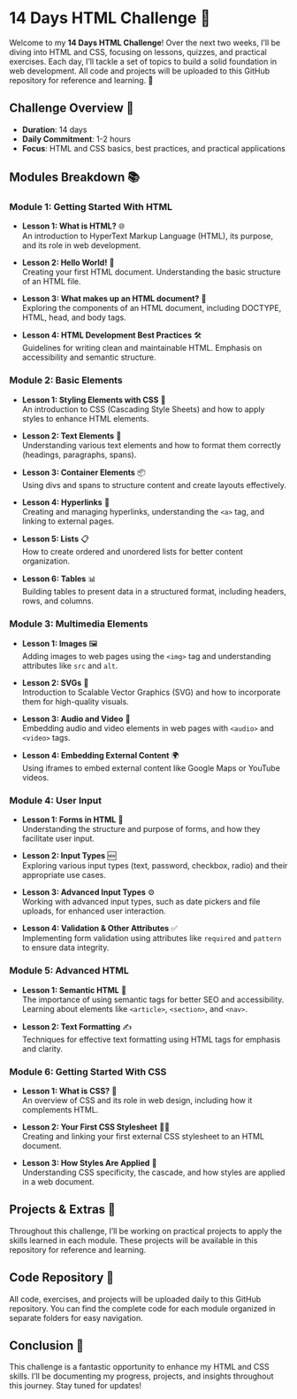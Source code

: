 # 14 Days HTML Challenge 🚀

Welcome to my **14 Days HTML Challenge**! Over the next two weeks, I’ll be diving into HTML and CSS, focusing on lessons, quizzes, and practical exercises. Each day, I’ll tackle a set of topics to build a solid foundation in web development. All code and projects will be uploaded to this GitHub repository for reference and learning. 📁

## Challenge Overview 📅

- **Duration**: 14 days  
- **Daily Commitment**: 1-2 hours  
- **Focus**: HTML and CSS basics, best practices, and practical applications  

## Modules Breakdown 📚

### **Module 1: Getting Started With HTML**
- **Lesson 1: What is HTML?** 🌐  
  An introduction to HyperText Markup Language (HTML), its purpose, and its role in web development.
  
- **Lesson 2: Hello World!** 👋  
  Creating your first HTML document. Understanding the basic structure of an HTML file.

- **Lesson 3: What makes up an HTML document?** 📄  
  Exploring the components of an HTML document, including DOCTYPE, HTML, head, and body tags.

- **Lesson 4: HTML Development Best Practices** 🛠️  
  Guidelines for writing clean and maintainable HTML. Emphasis on accessibility and semantic structure.

### **Module 2: Basic Elements**
- **Lesson 1: Styling Elements with CSS** 🎨  
  An introduction to CSS (Cascading Style Sheets) and how to apply styles to enhance HTML elements.

- **Lesson 2: Text Elements** 📝  
  Understanding various text elements and how to format them correctly (headings, paragraphs, spans).

- **Lesson 3: Container Elements** 📦  
  Using divs and spans to structure content and create layouts effectively.

- **Lesson 4: Hyperlinks** 🔗  
  Creating and managing hyperlinks, understanding the `<a>` tag, and linking to external pages.

- **Lesson 5: Lists** 📋  
  How to create ordered and unordered lists for better content organization.

- **Lesson 6: Tables** 📊  
  Building tables to present data in a structured format, including headers, rows, and columns.

### **Module 3: Multimedia Elements**
- **Lesson 1: Images** 🖼️  
  Adding images to web pages using the `<img>` tag and understanding attributes like `src` and `alt`.

- **Lesson 2: SVGs** 🔺  
  Introduction to Scalable Vector Graphics (SVG) and how to incorporate them for high-quality visuals.

- **Lesson 3: Audio and Video** 🎥  
  Embedding audio and video elements in web pages with `<audio>` and `<video>` tags.

- **Lesson 4: Embedding External Content** 🌍  
  Using iframes to embed external content like Google Maps or YouTube videos.

### **Module 4: User Input**
- **Lesson 1: Forms in HTML** 📝  
  Understanding the structure and purpose of forms, and how they facilitate user input.

- **Lesson 2: Input Types** 🆕  
  Exploring various input types (text, password, checkbox, radio) and their appropriate use cases.

- **Lesson 3: Advanced Input Types** ⚙️  
  Working with advanced input types, such as date pickers and file uploads, for enhanced user interaction.

- **Lesson 4: Validation & Other Attributes** ✅  
  Implementing form validation using attributes like `required` and `pattern` to ensure data integrity.

### **Module 5: Advanced HTML**
- **Lesson 1: Semantic HTML** 📖  
  The importance of using semantic tags for better SEO and accessibility. Learning about elements like `<article>`, `<section>`, and `<nav>`.

- **Lesson 2: Text Formatting** ✍️  
  Techniques for effective text formatting using HTML tags for emphasis and clarity.

### **Module 6: Getting Started With CSS**
- **Lesson 1: What is CSS?** 🎉  
  An overview of CSS and its role in web design, including how it complements HTML.

- **Lesson 2: Your First CSS Stylesheet** 🧑‍🎨  
  Creating and linking your first external CSS stylesheet to an HTML document.

- **Lesson 3: How Styles Are Applied** 📏  
  Understanding CSS specificity, the cascade, and how styles are applied in a web document.

## Projects & Extras 🌟
Throughout this challenge, I’ll be working on practical projects to apply the skills learned in each module. These projects will be available in this repository for reference and learning.

## Code Repository 📁
All code, exercises, and projects will be uploaded daily to this GitHub repository. You can find the complete code for each module organized in separate folders for easy navigation.

## Conclusion 🏁
This challenge is a fantastic opportunity to enhance my HTML and CSS skills. I’ll be documenting my progress, projects, and insights throughout this journey. Stay tuned for updates!
